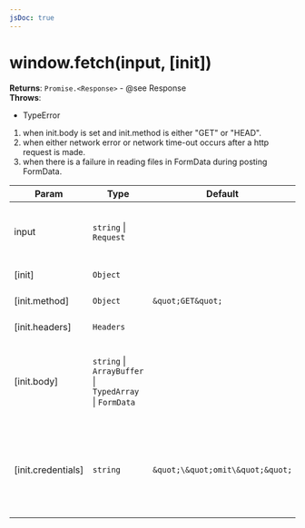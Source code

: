 ```yaml
---
jsDoc: true
---
```


<a name="module-global-fetch" id="module-global-fetch"></a>

# window.fetch(input, [init])
**Returns**: `Promise.<Response>` - @see Response  
**Throws**:

- TypeError
1. when init.body is set and init.method is either "GET" or "HEAD".
2. when either network error or network time-out occurs after a http request is made.
3. when there is a failure in reading files in FormData during posting FormData.


| Param | Type | Default | Description |
| --- | --- | --- | --- |
| input | `string` \| `Request` |  | either the URL string to connect with or a Request object having the URL and the init option in the below. |
| [init] | `Object` |  | custom options for a HTTP request. |
| [init.method] | `Object` | `&quot;GET&quot;` | the HTTP request method. |
| [init.headers] | `Headers` |  | the HTTP request headers to add. |
| [init.body] | `string` \| `ArrayBuffer` \| `TypedArray` \| `FormData` |  | the body that is included in the HTTP request body. There is a caveat for sending a FormData object. @see XMLHttpRequest.send. |
| [init.credentials] | `string` | `&quot;\&quot;omit\&quot;&quot;` | indicates whether to send cookies. Possible values and functions are as follows: "omit" : cookies are NOT sent, "same-origin" and "include" : cookies are sent. |


